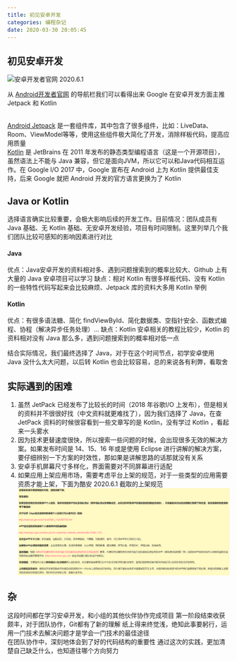 ```yaml
---
title: 初见安卓开发
categories: 编程杂记
date: 2020-03-30 20:05:45
---
```

## 初见安卓开发
![安卓开发者官网 2020.6.1](/android-note/01_android_web.png)
  
从 [Android开发者官网](https://developer.android.google.cn/) 的导航栏我们可以看得出来 Google 在安卓开发方面主推 Jetpack 和 Kotlin

<br>[Android Jetpack](https://developer.android.google.cn/jetpack/) 是一套组件库，其中包含了很多组件，比如：LiveData、Room、ViewModel等等，使用这些组件极大简化了开发，消除样板代码，提高应用质量
<br>[Kotlin](https://developer.android.google.cn/kotlin) 是 JetBrains 在 2011 年发布的静态类型编程语言（这是一个开源项目），虽然语法上不能与 Java 兼容，但它是面向JVM，所以它可以和Java代码相互运作。在 Google I/O 2017 中，Google 宣布在 Android 上为 Kotlin 提供最佳支持，后来 Google 就把 Android 开发的官方语言更换为了 Kotlin
## Java or Kotlin
选择语言确实比较重要，会极大影响后续的开发工作。目前情况：团队成员有 Java 基础、无 Kotlin 基础、无安卓开发经验，项目有时间限制。这里列举几个我们团队比较可感知的影响因素进行对比

#### Java
优点：Java安卓开发的资料相对多、遇到问题搜索到的概率比较大、Github 上有大量的 Java 安卓项目可以学习
缺点：相对 Kotlin 有很多样板代码、没有 Kotlin 的一些特性代码写起来会比较麻烦、Jetpack 库的资料大多用 Kotlin 举例
#### Kotlin
优点：有很多语法糖、简化 findViewById、简化数据类、空指针安全、函数式编程、协程（解决异步任务处理）...
缺点：Kotlin 安卓相关的教程比较少，Kotlin 的资料相对没有 Java 那么多，遇到问题搜索到的概率相对低一点

结合实际情况，我们最终选择了 Java，对于在这个时间节点，初学安卓使用 Java 没什么太大问题，以后转 Kotlin 也会比较容易，总的来说各有利弊，看取舍

## 实际遇到的困难
1. 虽然 JetPack 已经发布了比较长的时间（2018 年谷歌I/O 上发布），但是相关的资料并不很很好找（中文资料就更难找了），因为我们选择了 Java，在查 JetPack 资料的时候很容看到一些文章写的是 Kotlin，没有学过 Kotlin ，看起来一头雾水
2. 因为技术更替速度很快，所以搜索一些问题的时候，会出现很多无效的解决方案。如果发布时间是 14、15、16 年或是使用 Eclipse 进行讲解的解决方案，要仔细辨别一下方案的时效性，那如果是讲解思路的话那就没有关系
3. 安卓手机屏幕尺寸多样化，界面需要对不同屏幕进行适配
4. 如果应用上架应用市场，需要考虑平台上架的规范，对于一些类型的应用需要资质才能上架，下面为酷安 2020.6.1 截取的上架规范
![酷安上架规范2020.6.1](android-note/02_coolapk.png)



## 杂
这段时间都在学习安卓开发，和小组的其他伙伴协作完成项目
第一阶段结束收获颇丰，对于团队协作，Git都有了新的理解
纸上得来终觉浅，绝知此事要躬行，运用一门技术去解决问题才是学会一门技术的最佳途径
<br>在团队协作中，深刻地体会到了好的代码结构的重要性
通过这次的实践，更加清楚自己缺乏什么，也知道往哪个方向努力